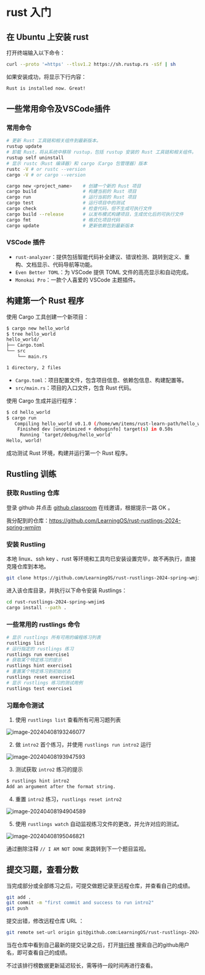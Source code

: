 # rust 入门

## 在 Ubuntu 上安装 rust

打开终端输入以下命令：

```bash
curl --proto '=https' --tlsv1.2 https://sh.rustup.rs -sSf | sh
```

如果安装成功，将显示下行内容：

```bash
Rust is installed now. Great!
```

## 一些常用命令及VSCode插件

### 常用命令

```bash
# 更新 Rust 工具链和相关组件到最新版本。
rustup update
# 卸载 Rust，将从系统中移除 rustup，包括 rustup 安装的 Rust 工具链和相关组件。
rustup self uninstall
# 显示 rustc（Rust 编译器）和 cargo（Cargo 包管理器）版本
rustc -V # or rustc --version
cargo -V # or cargo --version

cargo new <project_name> 	# 创建一个新的 Rust 项目
cargo build 			   	# 构建当前的 Rust 项目
cargo run 					# 运行当前的 Rust 项目
cargo test 					# 运行项目中的测试
cargo check 				# 检查代码，但不生成可执行文件
cargo build --release 		# 以发布模式构建项目，生成优化后的可执行文件
cargo fmt				    # 格式化项目代码
cargo update				# 更新依赖包到最新版本
```

### VSCode 插件

- `rust-analyzer`：提供包括智能代码补全建议、错误检测、跳转到定义、重构、文档显示、代码导航等功能。
- `Even Better TOML`：为 VSCode 提供 TOML 文件的高亮显示和自动完成。
- `Monokai Pro`：一款个人喜爱的 VSCode 主题插件。

## 构建第一个 Rust 程序

使用 Cargo 工具创建一个新项目：

```bash
$ cargo new hello_world
$ tree hello_world
hello_world/
├── Cargo.toml
└── src
    └── main.rs

1 directory, 2 files
```

- `Cargo.toml`：项目配置文件，包含项目信息、依赖包信息、构建配置等。
- `src/main.rs`：项目的入口文件，包含 Rust 代码。

使用 Cargo 生成并运行程序：

```bash
$ cd hello_world
$ cargo run
   Compiling hello_world v0.1.0 (/home/wm/items/rust-learn-path/hello_world)
    Finished dev [unoptimized + debuginfo] target(s) in 0.50s
     Running `target/debug/hello_world`
Hello, world!
```

成功测试 Rust 环境，构建并运行第一个 Rust 程序。

## Rustling 训练

### 获取 Rustling 仓库

登录 github 并点击 [github classroom](https://classroom.github.com/assignment-invitations/f32787f1ff936b1bc45b8da4ffe4d738) 在线邀请，根据提示一路 OK 。

我分配到的仓库：https://github.com/LearningOS/rust-rustlings-2024-spring-wmjim

### 安装 Rustling 

本地 linux、ssh key 、rust 等环境和工具均已安装设置完毕，故不再执行，直接克隆仓库到本地。

```bash
git clone https://github.com/LearningOS/rust-rustlings-2024-spring-wmjim.git
```

进入该仓库目录，并执行以下命令安装 Rustlings：

```bash
cd rust-rustlings-2024-spring-wmjim$
cargo install --path .
```

### 一些常用的 rustlings 命令

```bash
# 显示 rustlings 所有可用的编程练习列表
rustlings list
# 运行指定的 rustlings 练习
rustlings run exercise1
# 获取某个特定练习的提示
rustlings hint exercise1
# 重置某个特定练习到初始状态
rustlings reset exercise1
# 显示 rustlings 练习的测试用例
rustlings test exercise1
```

### 习题命令测试

1. 使用 `rustlings list` 查看所有可用习题列表

![image-20240408193246077](./../images/image-20240408193246077.png)

2. 做 `intro2` 首个练习，并使用 `rustlings run intro2` 运行

![image-20240408193947593](./../images/image-20240408193947593.png)

3. 测试获取 `intro2` 练习的提示

```bash
$ rustlings hint intro2
Add an argument after the format string.
```

4. 重置 `intro2` 练习，`rustlings reset intro2`

![image-20240408194904589](./../images/image-20240408194904589.png)

5. 使用 `rustlings watch` 自动监视练习文件的更改，并允许对应的测试。

![image-20240408195046821](./../images/image-20240408195046821.png)

通过删除注释 `// I AM NOT DONE` 来跳转到下一个题目监视。

## 提交习题，查看分数

当完成部分或全部练习之后，可提交做题记录至远程仓库，并查看自己的成绩。

```bash
git add .
git commit -m "first commit and success to run intro2"
git push
```

提交出错，修改远程仓库 URL ：

```bash
git remote set-url origin git@github.com:LearningOS/rust-rustlings-2024-spring-wmjim.git
```

当在仓库中看到自己最新的提交记录之后，打开[排行榜](https://learningos.cn/rust-rustlings-2024-spring-ranking/) 搜索自己的github用户名，即可查看自己的成绩。

不过该排行榜数据更新延迟较长，需等待一段时间再进行查看。

